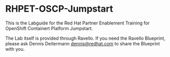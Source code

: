 # RHPET-OSCP-Jumpstart

This is the Labguide for the Red Hat Partner Enablement Training for OpenShift Containert Platform Jumpstart.

The Lab itself is provided through Ravello. If you need the Ravello Blueprint, please ask Dennis Deitermann <dennis@redhat.com> to share the Blueprint with you.
